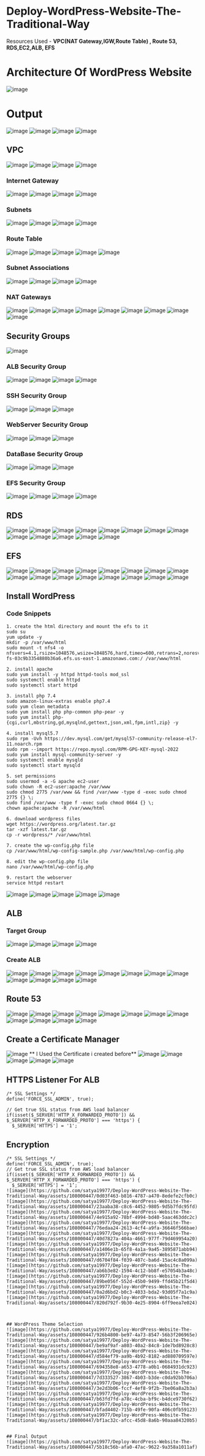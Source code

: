 # Deploy-WordPress-Website-The-Traditional-Way
Resources Used - **VPC(NAT Gateway,IGW,Route Table) , Route 53, RDS,EC2,ALB, EFS**
# Architecture Of WordPress Website
![image](https://github.com/satya19977/Deploy-WordPress-Website-The-Traditional-Way/assets/108000447/cefd25ee-0874-44c5-b959-be75ea2a8baf)

# Output
![image](https://github.com/satya19977/Deploy-WordPress-Website-The-Traditional-Way/assets/108000447/1c06443a-732c-47c1-8510-7de67a3db438)
![image](https://github.com/satya19977/Deploy-WordPress-Website-The-Traditional-Way/assets/108000447/9459884e-37d7-4835-b3ba-d8c36e29d244)
![image](https://github.com/satya19977/Deploy-WordPress-Website-The-Traditional-Way/assets/108000447/df9307f1-a123-4915-9f82-1d30b80125f7)
![image](https://github.com/satya19977/Deploy-WordPress-Website-The-Traditional-Way/assets/108000447/618b0d44-9ce4-472c-ae66-5db24debfdb7)


## VPC
![image](https://github.com/satya19977/Deploy-WordPress-Website-The-Traditional-Way/assets/108000447/9bb2a213-a8d1-491f-b7b8-52ee28b6b55a)
![image](https://github.com/satya19977/Deploy-WordPress-Website-The-Traditional-Way/assets/108000447/d9ba4d3c-5599-4697-8887-6ea91dc0f341)
![image](https://github.com/satya19977/Deploy-WordPress-Website-The-Traditional-Way/assets/108000447/8354bef7-2c9d-4214-a4d5-b33eddc3308b)
![image](https://github.com/satya19977/Deploy-WordPress-Website-The-Traditional-Way/assets/108000447/27bde231-b3a4-4e95-a7bd-6b87930c80f4)

### Internet Gateway
![image](https://github.com/satya19977/Deploy-WordPress-Website-The-Traditional-Way/assets/108000447/fd8269f6-43cf-4c43-a63f-6136a3a4d0d0)
![image](https://github.com/satya19977/Deploy-WordPress-Website-The-Traditional-Way/assets/108000447/e63dbe6f-2997-47a5-999b-d48871781046)
![image](https://github.com/satya19977/Deploy-WordPress-Website-The-Traditional-Way/assets/108000447/112658da-104d-4d14-a253-6f038975dcec)
![image](https://github.com/satya19977/Deploy-WordPress-Website-The-Traditional-Way/assets/108000447/6548e6cf-5ac8-4105-ad68-d707babf63cb)

### Subnets
![image](https://github.com/satya19977/Deploy-WordPress-Website-The-Traditional-Way/assets/108000447/22ae33d6-22b5-4598-b9aa-ab22df857ca1)
![image](https://github.com/satya19977/Deploy-WordPress-Website-The-Traditional-Way/assets/108000447/7adaa994-02b1-4628-b818-0ad1963027f2)
![image](https://github.com/satya19977/Deploy-WordPress-Website-The-Traditional-Way/assets/108000447/e44fcb72-1e81-4631-b9fc-397b6d5019b9)
![image](https://github.com/satya19977/Deploy-WordPress-Website-The-Traditional-Way/assets/108000447/1ac88f2e-4bd3-41ca-84d8-4c2f81494c00)

### Route Table
![image](https://github.com/satya19977/Deploy-WordPress-Website-The-Traditional-Way/assets/108000447/6e2fa03b-0a53-485e-b8fd-f54ffee57130)
![image](https://github.com/satya19977/Deploy-WordPress-Website-The-Traditional-Way/assets/108000447/364a1c81-9498-47f5-8353-aedc36d95aef)
![image](https://github.com/satya19977/Deploy-WordPress-Website-The-Traditional-Way/assets/108000447/c15659a2-7977-4d84-bb8c-c87dba52fb99)
![image](https://github.com/satya19977/Deploy-WordPress-Website-The-Traditional-Way/assets/108000447/f8f6b770-b6e7-4ece-874a-fa73d9b6d8f1)
![image](https://github.com/satya19977/Deploy-WordPress-Website-The-Traditional-Way/assets/108000447/e92da5f0-4cdb-4647-859b-be46b95969c1)

### Subnet Associations 
![image](https://github.com/satya19977/Deploy-WordPress-Website-The-Traditional-Way/assets/108000447/ca55eb77-0d50-4af1-9e17-a21239d9c2d0)
![image](https://github.com/satya19977/Deploy-WordPress-Website-The-Traditional-Way/assets/108000447/b278ebdc-38c1-47d4-ab30-30d7e6b4f988)
![image](https://github.com/satya19977/Deploy-WordPress-Website-The-Traditional-Way/assets/108000447/bd26df86-4018-48dc-a82a-d80cc39d293a)
![image](https://github.com/satya19977/Deploy-WordPress-Website-The-Traditional-Way/assets/108000447/478b49d2-0295-4a10-bed6-24f279dac8b6)

### NAT Gateways
![image](https://github.com/satya19977/Deploy-WordPress-Website-The-Traditional-Way/assets/108000447/a6d9b359-de0e-4abf-ac5c-3fd9bc386efd)
![image](https://github.com/satya19977/Deploy-WordPress-Website-The-Traditional-Way/assets/108000447/9b397648-4375-4520-b7aa-32c97dad2bbf)
![image](https://github.com/satya19977/Deploy-WordPress-Website-The-Traditional-Way/assets/108000447/df2d9589-114b-4199-93fb-c9bfb589888a)
![image](https://github.com/satya19977/Deploy-WordPress-Website-The-Traditional-Way/assets/108000447/11f39b99-d309-4129-9efb-f2d1e6eb6e6a)
![image](https://github.com/satya19977/Deploy-WordPress-Website-The-Traditional-Way/assets/108000447/84cfad25-422e-47bd-b9a7-9b47b4311dd4)
![image](https://github.com/satya19977/Deploy-WordPress-Website-The-Traditional-Way/assets/108000447/0211e69a-398f-45b9-8b6a-eef885ee3372)
![image](https://github.com/satya19977/Deploy-WordPress-Website-The-Traditional-Way/assets/108000447/f9c18b46-986e-4aa3-8565-23c62d72a497)
![image](https://github.com/satya19977/Deploy-WordPress-Website-The-Traditional-Way/assets/108000447/a146f735-94e5-4896-9a1b-ced490625285)
![image](https://github.com/satya19977/Deploy-WordPress-Website-The-Traditional-Way/assets/108000447/d9796252-34e4-4d67-9c58-a8f9680e4d2f)

## Security Groups
![image](https://github.com/satya19977/Deploy-WordPress-Website-The-Traditional-Way/assets/108000447/3afcd947-c9ec-42ff-8010-ab9a04a96aad)

### ALB Security Group
![image](https://github.com/satya19977/Deploy-WordPress-Website-The-Traditional-Way/assets/108000447/d46e0b45-e455-486c-afa9-9e639919b43e)
![image](https://github.com/satya19977/Deploy-WordPress-Website-The-Traditional-Way/assets/108000447/bafe8d02-5156-41d8-accd-ca09bc8e0aa4)
![image](https://github.com/satya19977/Deploy-WordPress-Website-The-Traditional-Way/assets/108000447/d0881606-da32-457e-8971-6a733a9d7603)
![image](https://github.com/satya19977/Deploy-WordPress-Website-The-Traditional-Way/assets/108000447/5c883e0c-fe0d-423d-8eb9-fa2fa87d0a49)

### SSH Security Group
![image](https://github.com/satya19977/Deploy-WordPress-Website-The-Traditional-Way/assets/108000447/e1530214-1905-45a9-bcac-84b27d8e843f)
![image](https://github.com/satya19977/Deploy-WordPress-Website-The-Traditional-Way/assets/108000447/3300fc26-6c43-4c50-83a0-e2b116c19926)
![image](https://github.com/satya19977/Deploy-WordPress-Website-The-Traditional-Way/assets/108000447/f399c9fd-e420-4827-8622-c0f0b9388f40)

### WebServer Security Group
![image](https://github.com/satya19977/Deploy-WordPress-Website-The-Traditional-Way/assets/108000447/22f480df-7b5a-4f77-a4ee-ded042bc0640)
![image](https://github.com/satya19977/Deploy-WordPress-Website-The-Traditional-Way/assets/108000447/2b464db0-0474-4956-a72d-811ab7e104ce)
![image](https://github.com/satya19977/Deploy-WordPress-Website-The-Traditional-Way/assets/108000447/d151f659-24d9-4ca4-a4d3-39ff3fe90b3b)

### DataBase Security Group
![image](https://github.com/satya19977/Deploy-WordPress-Website-The-Traditional-Way/assets/108000447/5d97544e-151e-4a69-b9a1-0cdf94c72812)
![image](https://github.com/satya19977/Deploy-WordPress-Website-The-Traditional-Way/assets/108000447/df965c97-f8ac-48e1-82bc-97ebbd75c581)
![image](https://github.com/satya19977/Deploy-WordPress-Website-The-Traditional-Way/assets/108000447/9b1fe68c-1b31-4e80-872a-9d28baabee62)

### EFS Security Group
![image](https://github.com/satya19977/Deploy-WordPress-Website-The-Traditional-Way/assets/108000447/e14daa5c-93da-4000-b03b-f6c76dfbdd87)
![image](https://github.com/satya19977/Deploy-WordPress-Website-The-Traditional-Way/assets/108000447/4453c9fb-d7f4-41a1-9901-3ae0d27d41c2)
![image](https://github.com/satya19977/Deploy-WordPress-Website-The-Traditional-Way/assets/108000447/24ccb5c6-418f-4988-82a2-94cadc5d6eed)
![image](https://github.com/satya19977/Deploy-WordPress-Website-The-Traditional-Way/assets/108000447/0dd1590d-028b-44fb-bf5c-76b0ee40f181)

## RDS
![image](https://github.com/satya19977/Deploy-WordPress-Website-The-Traditional-Way/assets/108000447/153c127b-5d20-4e52-9d01-8f2d7a3c5e8f)
![image](https://github.com/satya19977/Deploy-WordPress-Website-The-Traditional-Way/assets/108000447/fcaf1510-fb82-48ba-aad6-632d880edb13)
![image](https://github.com/satya19977/Deploy-WordPress-Website-The-Traditional-Way/assets/108000447/8811a223-b6f8-4129-982f-b4ab77c32a08)
![image](https://github.com/satya19977/Deploy-WordPress-Website-The-Traditional-Way/assets/108000447/07530929-9353-48d5-8ca2-e91505be8162)
![image](https://github.com/satya19977/Deploy-WordPress-Website-The-Traditional-Way/assets/108000447/2f32c427-da03-4525-ab38-daf4b67a6f44)
![image](https://github.com/satya19977/Deploy-WordPress-Website-The-Traditional-Way/assets/108000447/f5c7e8b3-9eeb-40b3-bd5d-38d3b04f8af4)
![image](https://github.com/satya19977/Deploy-WordPress-Website-The-Traditional-Way/assets/108000447/e277991e-fd89-4e31-85b3-15a6323dff09)
![image](https://github.com/satya19977/Deploy-WordPress-Website-The-Traditional-Way/assets/108000447/bc0ff032-127c-4d30-a44a-987194144c00)
![image](https://github.com/satya19977/Deploy-WordPress-Website-The-Traditional-Way/assets/108000447/b1aba9d8-2a6b-48fc-8d28-a75bd9d8de49)
![image](https://github.com/satya19977/Deploy-WordPress-Website-The-Traditional-Way/assets/108000447/13e03b9b-d41f-4b7d-baf0-c3ccded81be6)
![image](https://github.com/satya19977/Deploy-WordPress-Website-The-Traditional-Way/assets/108000447/793301f1-0181-4a14-a9df-2ed3167f525a)
![image](https://github.com/satya19977/Deploy-WordPress-Website-The-Traditional-Way/assets/108000447/99c0fe35-f3ee-4dea-967e-56a20a2c85d5)
![image](https://github.com/satya19977/Deploy-WordPress-Website-The-Traditional-Way/assets/108000447/c46727fd-3a51-4c4b-83f8-df9e16ec60c2)

## EFS
![image](https://github.com/satya19977/Deploy-WordPress-Website-The-Traditional-Way/assets/108000447/8114a43d-20f0-459c-b721-6205612c40ed)
![image](https://github.com/satya19977/Deploy-WordPress-Website-The-Traditional-Way/assets/108000447/d7e67fe0-95e5-418d-9a9e-9eb915207669)
![image](https://github.com/satya19977/Deploy-WordPress-Website-The-Traditional-Way/assets/108000447/cfae118a-b2a0-4e10-8580-2d390f75742c)
![image](https://github.com/satya19977/Deploy-WordPress-Website-The-Traditional-Way/assets/108000447/26de719d-3ab4-45f5-9cf4-2cd1306de391)
![image](https://github.com/satya19977/Deploy-WordPress-Website-The-Traditional-Way/assets/108000447/f84edfaa-2b60-477f-8920-129db7b3fc32)
![image](https://github.com/satya19977/Deploy-WordPress-Website-The-Traditional-Way/assets/108000447/0b7f4ecd-3e43-4316-9b07-912bede0de9d)
![image](https://github.com/satya19977/Deploy-WordPress-Website-The-Traditional-Way/assets/108000447/39370fd5-47a1-4f8d-a833-235c0ea179b1)
![image](https://github.com/satya19977/Deploy-WordPress-Website-The-Traditional-Way/assets/108000447/1dadf73a-0447-4c91-9004-9b0a86802c5b)
![image](https://github.com/satya19977/Deploy-WordPress-Website-The-Traditional-Way/assets/108000447/004c5fb9-68fe-422b-8286-4465996c88f5)
![image](https://github.com/satya19977/Deploy-WordPress-Website-The-Traditional-Way/assets/108000447/e3147a86-d8d7-42a0-8262-04bc7512f1db)
![image](https://github.com/satya19977/Deploy-WordPress-Website-The-Traditional-Way/assets/108000447/4dc0f554-0b2e-4e38-a007-547585516cd9)
![image](https://github.com/satya19977/Deploy-WordPress-Website-The-Traditional-Way/assets/108000447/92a80432-bdfc-4d61-80a5-32cdff507536)
![image](https://github.com/satya19977/Deploy-WordPress-Website-The-Traditional-Way/assets/108000447/5f8a54fe-295e-4dbd-863e-3ae0dea9f09f)
![image](https://github.com/satya19977/Deploy-WordPress-Website-The-Traditional-Way/assets/108000447/b28ca760-d012-443e-b18e-b39ac432dd24)
![image](https://github.com/satya19977/Deploy-WordPress-Website-The-Traditional-Way/assets/108000447/32dd2368-d9b2-48c6-a636-2d6472ed326f)
![image](https://github.com/satya19977/Deploy-WordPress-Website-The-Traditional-Way/assets/108000447/bfbef5a8-1ea8-4e23-bec4-3adde76962e1)

## Install WordPress

### Code Snippets
```
1. create the html directory and mount the efs to it
sudo su
yum update -y
mkdir -p /var/www/html
sudo mount -t nfs4 -o nfsvers=4.1,rsize=1048576,wsize=1048576,hard,timeo=600,retrans=2,noresvport fs-03c9b3354880b36a6.efs.us-east-1.amazonaws.com:/ /var/www/html
```
```
2. install apache 
sudo yum install -y httpd httpd-tools mod_ssl
sudo systemctl enable httpd 
sudo systemctl start httpd
```
```
3. install php 7.4
sudo amazon-linux-extras enable php7.4
sudo yum clean metadata
sudo yum install php php-common php-pear -y
sudo yum install php-{cgi,curl,mbstring,gd,mysqlnd,gettext,json,xml,fpm,intl,zip} -y
```
```
4. install mysql5.7
sudo rpm -Uvh https://dev.mysql.com/get/mysql57-community-release-el7-11.noarch.rpm
sudo rpm --import https://repo.mysql.com/RPM-GPG-KEY-mysql-2022
sudo yum install mysql-community-server -y
sudo systemctl enable mysqld
sudo systemctl start mysqld
```
```
5. set permissions
sudo usermod -a -G apache ec2-user
sudo chown -R ec2-user:apache /var/www
sudo chmod 2775 /var/www && find /var/www -type d -exec sudo chmod 2775 {} \;
sudo find /var/www -type f -exec sudo chmod 0664 {} \;
chown apache:apache -R /var/www/html 
```
```
6. download wordpress files
wget https://wordpress.org/latest.tar.gz
tar -xzf latest.tar.gz
cp -r wordpress/* /var/www/html
```
```
7. create the wp-config.php file
cp /var/www/html/wp-config-sample.php /var/www/html/wp-config.php
```
```
8. edit the wp-config.php file
nano /var/www/html/wp-config.php
```
```
9. restart the webserver
service httpd restart
```
![image](https://github.com/satya19977/Deploy-WordPress-Website-The-Traditional-Way/assets/108000447/341e29af-5386-4fd7-88aa-d9c8835a8135)
![image](https://github.com/satya19977/Deploy-WordPress-Website-The-Traditional-Way/assets/108000447/1f076032-37e4-4468-bcd0-d2eae7200657)
![image](https://github.com/satya19977/Deploy-WordPress-Website-The-Traditional-Way/assets/108000447/08ac0126-ccea-4d49-9574-78a89f6786fb)
![image](https://github.com/satya19977/Deploy-WordPress-Website-The-Traditional-Way/assets/108000447/49358570-bdfa-49eb-b5cd-aa27fbeabfbc)
![image](https://github.com/satya19977/Deploy-WordPress-Website-The-Traditional-Way/assets/108000447/b0ffc0d2-2a00-411d-99da-8cd13e1079b7)


## ALB
### Target Group
![image](https://github.com/satya19977/Deploy-WordPress-Website-The-Traditional-Way/assets/108000447/d0dc1eda-f46c-4439-903f-485bd8b5c598)
![image](https://github.com/satya19977/Deploy-WordPress-Website-The-Traditional-Way/assets/108000447/a0c4f65e-0bc5-41fe-ac4a-a6f9ef56da17)
![image](https://github.com/satya19977/Deploy-WordPress-Website-The-Traditional-Way/assets/108000447/e7678aec-bbd9-424b-aea5-6c9d937c8aef)
![image](https://github.com/satya19977/Deploy-WordPress-Website-The-Traditional-Way/assets/108000447/b216e945-7f15-4ab6-8551-833405cbf591)
### Create ALB
![image](https://github.com/satya19977/Deploy-WordPress-Website-The-Traditional-Way/assets/108000447/5a843e2c-4ccd-4c68-a237-adacc8af95d5)
![image](https://github.com/satya19977/Deploy-WordPress-Website-The-Traditional-Way/assets/108000447/cb62132b-55cb-449f-8c35-558cd1ddecaa)
![image](https://github.com/satya19977/Deploy-WordPress-Website-The-Traditional-Way/assets/108000447/27808c1d-c4b1-424a-81e5-c7f356a9a363)
![image](https://github.com/satya19977/Deploy-WordPress-Website-The-Traditional-Way/assets/108000447/7e98b4bc-4598-4b73-a44e-4a2811dcd065)
![image](https://github.com/satya19977/Deploy-WordPress-Website-The-Traditional-Way/assets/108000447/aae7f419-b93b-4591-bbbd-14b4cacdd89f)
![image](https://github.com/satya19977/Deploy-WordPress-Website-The-Traditional-Way/assets/108000447/079fb6d5-da61-48be-b50b-5f97024dfc59)
![image](https://github.com/satya19977/Deploy-WordPress-Website-The-Traditional-Way/assets/108000447/f63b2a66-b29b-4473-a5bb-1843527c4c02)
![image](https://github.com/satya19977/Deploy-WordPress-Website-The-Traditional-Way/assets/108000447/cc68313f-d355-4f14-a1b7-18417194de18)
![image](https://github.com/satya19977/Deploy-WordPress-Website-The-Traditional-Way/assets/108000447/90ef5d31-0bf4-4890-a532-b529ba69ef51)
![image](https://github.com/satya19977/Deploy-WordPress-Website-The-Traditional-Way/assets/108000447/495a41ab-3ab4-4644-8ac0-2a9c47d589b5)
![image](https://github.com/satya19977/Deploy-WordPress-Website-The-Traditional-Way/assets/108000447/0466a023-22c4-455f-b41f-d2fab7d426c9)
![image](https://github.com/satya19977/Deploy-WordPress-Website-The-Traditional-Way/assets/108000447/faff653d-2a04-49cb-8c2d-77e7218e580d)

## Route 53
![image](https://github.com/satya19977/Deploy-WordPress-Website-The-Traditional-Way/assets/108000447/52ab1a93-559c-4734-8064-c17fd3a0acaf)
![image](https://github.com/satya19977/Deploy-WordPress-Website-The-Traditional-Way/assets/108000447/ccda4371-7a1f-4594-b905-0e300c08bdfd)
![image](https://github.com/satya19977/Deploy-WordPress-Website-The-Traditional-Way/assets/108000447/39454933-3041-4559-9ff7-d4116a36d05a)
![image](https://github.com/satya19977/Deploy-WordPress-Website-The-Traditional-Way/assets/108000447/31ce7205-d843-49af-aad8-1d0af4823bd9)
![image](https://github.com/satya19977/Deploy-WordPress-Website-The-Traditional-Way/assets/108000447/e8addcf4-c48f-4d75-9ee7-bd77f9411f8b)
![image](https://github.com/satya19977/Deploy-WordPress-Website-The-Traditional-Way/assets/108000447/371fa2c7-ee86-407b-8c0d-493f064a65f8)
![image](https://github.com/satya19977/Deploy-WordPress-Website-The-Traditional-Way/assets/108000447/155ad8ba-84a1-481d-8a69-5d6789e49e04)
![image](https://github.com/satya19977/Deploy-WordPress-Website-The-Traditional-Way/assets/108000447/ab481c24-ccd5-4731-b28d-b891db7fb9b2)
![image](https://github.com/satya19977/Deploy-WordPress-Website-The-Traditional-Way/assets/108000447/1b5a690e-8168-48b9-9871-6cad9d0325a5)
![image](https://github.com/satya19977/Deploy-WordPress-Website-The-Traditional-Way/assets/108000447/1fe3ddff-c883-4de5-82b7-79374b40a623)
![image](https://github.com/satya19977/Deploy-WordPress-Website-The-Traditional-Way/assets/108000447/be99c3f8-1916-4b27-b67e-ef51f78c5e1f)
![image](https://github.com/satya19977/Deploy-WordPress-Website-The-Traditional-Way/assets/108000447/26bdea6f-1e56-42db-b218-704c4876624b)

## Create a Certificate Manager
![image](https://github.com/satya19977/Deploy-WordPress-Website-The-Traditional-Way/assets/108000447/46195c0b-c09e-47b0-885f-4e6709f3a542)
** I Used the Certificate i created before**
![image](https://github.com/satya19977/Deploy-WordPress-Website-The-Traditional-Way/assets/108000447/787fce74-a9e3-457c-86ed-04972909fdea)
![image](https://github.com/satya19977/Deploy-WordPress-Website-The-Traditional-Way/assets/108000447/e5c19548-e6ad-4d25-b002-67dced280f95)
![image](https://github.com/satya19977/Deploy-WordPress-Website-The-Traditional-Way/assets/108000447/fff20bec-09df-4156-bf10-7767db708b77)
![image](https://github.com/satya19977/Deploy-WordPress-Website-The-Traditional-Way/assets/108000447/61483eb5-e754-44aa-a653-95f96d370f52)
![image](https://github.com/satya19977/Deploy-WordPress-Website-The-Traditional-Way/assets/108000447/4c6e7d94-a532-4d88-bc3a-dcf4c7482e53)

## HTTPS Listener For ALB

```
/* SSL Settings */
define('FORCE_SSL_ADMIN', true);

// Get true SSL status from AWS load balancer
if(isset($_SERVER['HTTP_X_FORWARDED_PROTO']) && $_SERVER['HTTP_X_FORWARDED_PROTO'] === 'https') {
  $_SERVER['HTTPS'] = '1';
```
## Encryption
```
/* SSL Settings */
define('FORCE_SSL_ADMIN', true);
// Get true SSL status from AWS load balancer
if(isset($_SERVER['HTTP_X_FORWARDED_PROTO']) && $_SERVER['HTTP_X_FORWARDED_PROTO'] === 'https') {
  $_SERVER['HTTPS'] = '1’;
![image](https://github.com/satya19977/Deploy-WordPress-Website-The-Traditional-Way/assets/108000447/0d03f463-b816-4787-a470-8edefe2cfb0c)
![image](https://github.com/satya19977/Deploy-WordPress-Website-The-Traditional-Way/assets/108000447/23aaba38-c8c6-4452-9805-9d5b7fdc95fd)
![image](https://github.com/satya19977/Deploy-WordPress-Website-The-Traditional-Way/assets/108000447/4e915a92-78bf-4994-bd40-5aac463ddc2c)
![image](https://github.com/satya19977/Deploy-WordPress-Website-The-Traditional-Way/assets/108000447/76edaa24-2613-4cf4-a9fa-36646f566bae)
![image](https://github.com/satya19977/Deploy-WordPress-Website-The-Traditional-Way/assets/108000447/40d7827a-404a-4661-977f-79d469954a20)
![image](https://github.com/satya19977/Deploy-WordPress-Website-The-Traditional-Way/assets/108000447/a1406e1b-65f8-4a1a-9a45-3895871abb94)
![image](https://github.com/satya19977/Deploy-WordPress-Website-The-Traditional-Way/assets/108000447/d6704f84-f039-407c-ba6d-15ac4c8a099a)
![image](https://github.com/satya19977/Deploy-WordPress-Website-The-Traditional-Way/assets/108000447/ab6b3e82-1594-4c12-bb8f-e57054b3a48c)
![image](https://github.com/satya19977/Deploy-WordPress-Website-The-Traditional-Way/assets/108000447/89be056f-552d-45b0-9499-ffd45b21f5d4)
![image](https://github.com/satya19977/Deploy-WordPress-Website-The-Traditional-Way/assets/108000447/0a2d6bd2-b0c3-4033-bda2-93d05f7a1c9a)
![image](https://github.com/satya19977/Deploy-WordPress-Website-The-Traditional-Way/assets/108000447/820d792f-9b30-4e25-8904-6ff9eea7e024)



## WordPress Theme Selection
![image](https://github.com/satya19977/Deploy-WordPress-Website-The-Traditional-Way/assets/108000447/926b4800-be97-4a73-8547-56b3f206965e)
![image](https://github.com/satya19977/Deploy-WordPress-Website-The-Traditional-Way/assets/108000447/be9af9af-a803-40a2-84c8-1de7bd8928c8)
![image](https://github.com/satya19977/Deploy-WordPress-Website-The-Traditional-Way/assets/108000447/d584ef79-aa9b-4b92-8182-ad880709597e)
![image](https://github.com/satya19977/Deploy-WordPress-Website-The-Traditional-Way/assets/108000447/694358e8-a653-4778-a0b1-0684931dc923)
![image](https://github.com/satya19977/Deploy-WordPress-Website-The-Traditional-Way/assets/108000447/7d333527-3867-4b03-b3de-c0da92bb706a)
![image](https://github.com/satya19977/Deploy-WordPress-Website-The-Traditional-Way/assets/108000447/3e2d3b06-fccf-4ef8-9f2b-7be06a8a2b3a)
![image](https://github.com/satya19977/Deploy-WordPress-Website-The-Traditional-Way/assets/108000447/b63fd7fd-a78c-4cba-bf9c-b4dce9730f62)
![image](https://github.com/satya19977/Deploy-WordPress-Website-The-Traditional-Way/assets/108000447/bfad4402-715b-49fe-90fa-406c0fb59123)
![image](https://github.com/satya19977/Deploy-WordPress-Website-The-Traditional-Way/assets/108000447/bf1ac32c-afcc-45d8-8a6b-90aaa84320b5)


## Final Output 
![image](https://github.com/satya19977/Deploy-WordPress-Website-The-Traditional-Way/assets/108000447/5b18c56b-afa0-47ac-9622-9a358a1011af)

